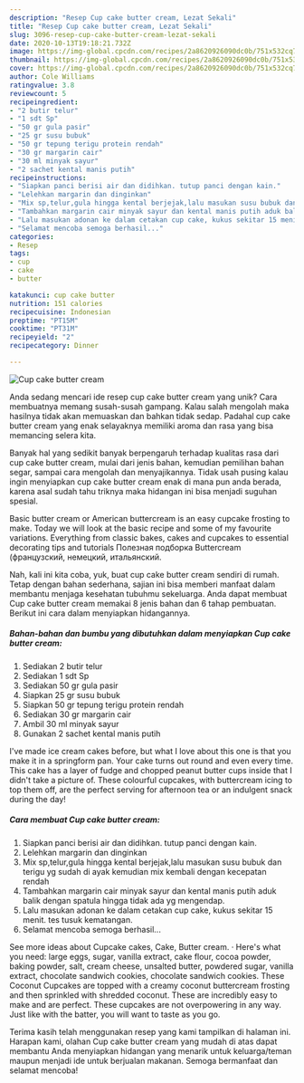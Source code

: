 ```yaml
---
description: "Resep Cup cake butter cream, Lezat Sekali"
title: "Resep Cup cake butter cream, Lezat Sekali"
slug: 3096-resep-cup-cake-butter-cream-lezat-sekali
date: 2020-10-13T19:18:21.732Z
image: https://img-global.cpcdn.com/recipes/2a8620926090dc0b/751x532cq70/cup-cake-butter-cream-foto-resep-utama.jpg
thumbnail: https://img-global.cpcdn.com/recipes/2a8620926090dc0b/751x532cq70/cup-cake-butter-cream-foto-resep-utama.jpg
cover: https://img-global.cpcdn.com/recipes/2a8620926090dc0b/751x532cq70/cup-cake-butter-cream-foto-resep-utama.jpg
author: Cole Williams
ratingvalue: 3.8
reviewcount: 5
recipeingredient:
- "2 butir telur"
- "1 sdt Sp"
- "50 gr gula pasir"
- "25 gr susu bubuk"
- "50 gr tepung terigu protein rendah"
- "30 gr margarin cair"
- "30 ml minyak sayur"
- "2 sachet kental manis putih"
recipeinstructions:
- "Siapkan panci berisi air dan didihkan. tutup panci dengan kain."
- "Lelehkan margarin dan dinginkan"
- "Mix sp,telur,gula hingga kental berjejak,lalu masukan susu bubuk dan terigu yg sudah di ayak kemudian mix kembali dengan kecepatan rendah"
- "Tambahkan margarin cair minyak sayur dan kental manis putih aduk balik dengan spatula hingga tidak ada yg mengendap."
- "Lalu masukan adonan ke dalam cetakan cup cake, kukus sekitar 15 menit. tes tusuk kematangan."
- "Selamat mencoba semoga berhasil..."
categories:
- Resep
tags:
- cup
- cake
- butter

katakunci: cup cake butter 
nutrition: 151 calories
recipecuisine: Indonesian
preptime: "PT15M"
cooktime: "PT31M"
recipeyield: "2"
recipecategory: Dinner

---
```



![Cup cake butter cream](https://img-global.cpcdn.com/recipes/2a8620926090dc0b/751x532cq70/cup-cake-butter-cream-foto-resep-utama.jpg)

Anda sedang mencari ide resep cup cake butter cream yang unik? Cara membuatnya memang susah-susah gampang. Kalau salah mengolah maka hasilnya tidak akan memuaskan dan bahkan tidak sedap. Padahal cup cake butter cream yang enak selayaknya memiliki aroma dan rasa yang bisa memancing selera kita.

Banyak hal yang sedikit banyak berpengaruh terhadap kualitas rasa dari cup cake butter cream, mulai dari jenis bahan, kemudian pemilihan bahan segar, sampai cara mengolah dan menyajikannya. Tidak usah pusing kalau ingin menyiapkan cup cake butter cream enak di mana pun anda berada, karena asal sudah tahu triknya maka hidangan ini bisa menjadi suguhan spesial.

Basic butter cream or American buttercream is an easy cupcake frosting to make. Today we will look at the basic recipe and some of my favourite variations. Everything from classic bakes, cakes and cupcakes to essential decorating tips and tutorials Полезная подборка Buttercream (французский, немецкий, итальянский.


Nah, kali ini kita coba, yuk, buat cup cake butter cream sendiri di rumah. Tetap dengan bahan sederhana, sajian ini bisa memberi manfaat dalam membantu menjaga kesehatan tubuhmu sekeluarga. Anda dapat membuat Cup cake butter cream memakai 8 jenis bahan dan 6 tahap pembuatan. Berikut ini cara dalam menyiapkan hidangannya.

<!--inarticleads1-->

##### Bahan-bahan dan bumbu yang dibutuhkan dalam menyiapkan Cup cake butter cream:

1. Sediakan 2 butir telur
1. Sediakan 1 sdt Sp
1. Sediakan 50 gr gula pasir
1. Siapkan 25 gr susu bubuk
1. Siapkan 50 gr tepung terigu protein rendah
1. Sediakan 30 gr margarin cair
1. Ambil 30 ml minyak sayur
1. Gunakan 2 sachet kental manis putih


I&#39;ve made ice cream cakes before, but what I love about this one is that you make it in a springform pan. Your cake turns out round and even every time. This cake has a layer of fudge and chopped peanut butter cups inside that I didn&#39;t take a picture of. These colourful cupcakes, with buttercream icing to top them off, are the perfect serving for afternoon tea or an indulgent snack during the day! 

<!--inarticleads2-->

##### Cara membuat Cup cake butter cream:

1. Siapkan panci berisi air dan didihkan. tutup panci dengan kain.
1. Lelehkan margarin dan dinginkan
1. Mix sp,telur,gula hingga kental berjejak,lalu masukan susu bubuk dan terigu yg sudah di ayak kemudian mix kembali dengan kecepatan rendah
1. Tambahkan margarin cair minyak sayur dan kental manis putih aduk balik dengan spatula hingga tidak ada yg mengendap.
1. Lalu masukan adonan ke dalam cetakan cup cake, kukus sekitar 15 menit. tes tusuk kematangan.
1. Selamat mencoba semoga berhasil...


See more ideas about Cupcake cakes, Cake, Butter cream. · Here&#39;s what you need: large eggs, sugar, vanilla extract, cake flour, cocoa powder, baking powder, salt, cream cheese, unsalted butter, powdered sugar, vanilla extract, chocolate sandwich cookies, chocolate sandwich cookies. These Coconut Cupcakes are topped with a creamy coconut buttercream frosting and then sprinkled with shredded coconut. These are incredibly easy to make and are perfect. These cupcakes are not overpowering in any way. Just like with the batter, you will want to taste as you go. 

Terima kasih telah menggunakan resep yang kami tampilkan di halaman ini. Harapan kami, olahan Cup cake butter cream yang mudah di atas dapat membantu Anda menyiapkan hidangan yang menarik untuk keluarga/teman maupun menjadi ide untuk berjualan makanan. Semoga bermanfaat dan selamat mencoba!
